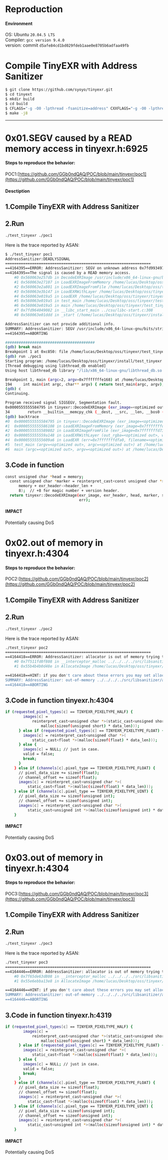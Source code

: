 <a name="xZDQN"></a>
# Reproduction
<a name="soAUT"></a>
#### Environment
OS: Ubuntu `20.04.5 LTS`<br />Compiler: `gcc version 9.4.0`<br />version: commit `d5afe84cd1bd029fdeb1aae0e8705b6adfaa49fb`
<a name="rZGRf"></a>
# Compile TinyEXR with Address Sanitizer
```bash
$ git clone https://github.com/syoyo/tinyexr.git
$ cd tinyext
$ mkdir build
$ cd build
$ CFLAGS="-g -O0 -lpthread -fsanitize=address" CXXFLAGS="-g -O0 -lpthread -fsanitize=address" cmake -G "Unix Makefiles" -DCMAKE_BUILD_TYPE=Release -DCMAKE_INSTALL_PREFIX=../ -DASTCENC_ISA_AVX2=ON -DASTCENC_ISA_SSE41=ON -DASTCENC_ISA_SSE2=ON ..
$ make -j8
```

---

<a name="WGz0J"></a>
# 0x01.SEGV caused by a READ memory access in tinyexr.h:6925
<a name="BUN77"></a>
#### Steps to reproduce the behavior:
POC1:[https://github.com/GGb0ndQAQ/POC/blob/main/tinyexr/poc1](https://github.com/GGb0ndQAQ/POC/blob/main/tinyexr/poc1)
<a name="q3MoH"></a>
#### Desctiption
<a name="RT9lM"></a>
## 1.Compile TinyEXR with Address Sanitizer
<a name="QbGSW"></a>
## 2.Run
```bash
./test_tinyexr ./poc1
```
Here is the trace reported by ASAN:
```bash
$ ./test_tinyexr poc1
AddressSanitizer:DEADLYSIGNAL
=================================================================
==4164395==ERROR: AddressSanitizer: SEGV on unknown address 0x7fd99349788e (pc 0x560063e257dc bp 0x7fd993497886 sp 0x7ffd1bda2e80 T0)
==4164395==The signal is caused by a READ memory access.
    #0 0x560063e257db in DecodeEXRImage /usr/include/x86_64-linux-gnu/bits/string_fortified.h:34
    #1 0x560063e27107 in LoadEXRImageFromMemory /home/lucas/Desktop/oss/tinyexr/tinyexr.h:6925
    #2 0x560063e2a801 in LoadEXRImageFromFile /home/lucas/Desktop/oss/tinyexr/tinyexr.h:6902
    #3 0x560063e3b147 in LoadEXRWithLayer /home/lucas/Desktop/oss/tinyexr/tinyexr.h:6201
    #4 0x560063e019a5 in LoadEXR /home/lucas/Desktop/oss/tinyexr/tinyexr.h:6148
    #5 0x560063e019a5 in test_main /home/lucas/Desktop/oss/tinyexr/test_tinyexr.cc:223
    #6 0x560063e019a5 in main /home/lucas/Desktop/oss/tinyexr/test_tinyexr.cc:194
    #7 0x7fd964049082 in __libc_start_main ../csu/libc-start.c:308
    #8 0x560063e01ddd in _start (/home/lucas/Desktop/oss/tinyexr/install/test_tinyexr+0xcddd)

AddressSanitizer can not provide additional info.
SUMMARY: AddressSanitizer: SEGV /usr/include/x86_64-linux-gnu/bits/string_fortified.h:34 in DecodeEXRImage
==4164395==ABORTING

########################################
(gdb) break main
Breakpoint 1 at 0xc850: file /home/lucas/Desktop/oss/tinyexr/test_tinyexr.cc, line 194.
(gdb) run ./poc1
Starting program: /home/lucas/Desktop/oss/tinyexr/install/test_tinyexr ./poc1
[Thread debugging using libthread_db enabled]
Using host libthread_db library "/lib/x86_64-linux-gnu/libthread_db.so.1".

Breakpoint 1, main (argc=2, argv=0x7fffffffe168) at /home/lucas/Desktop/oss/tinyexr/test_tinyexr.cc:194
194     int main(int argc, char** argv) { return test_main(argc, argv); }
(gdb) c
Continuing.

Program received signal SIGSEGV, Segmentation fault.
0x0000555555584795 in tinyexr::DecodeEXRImage (exr_image=<optimized out>, exr_header=0x7fffffffdb50, head=<optimized out>, marker=<optimized out>, size=<optimized out>, err=<optimized out>) at /usr/include/x86_64-linux-gnu/bits/string_fortified.h:34
34        return __builtin___memcpy_chk (__dest, __src, __len, __bos0 (__dest));
(gdb) backtrace 
#0  0x0000555555584795 in tinyexr::DecodeEXRImage (exr_image=<optimized out>, exr_header=0x7fffffffdb50, head=<optimized out>, marker=<optimized out>, size=<optimized out>, err=<optimized out>) at /usr/include/x86_64-linux-gnu/bits/string_fortified.h:34
#1  0x0000555555586108 in LoadEXRImageFromMemory (exr_image=0x7fffffffd730, exr_header=<optimized out>, memory=<optimized out>, size=<optimized out>, err=<optimized out>) at /home/lucas/Desktop/oss/tinyexr/tinyexr.h:6925
#2  0x0000555555589802 in LoadEXRImageFromFile (exr_image=0x7fffffffd730, exr_header=0x7fffffffdb50, filename=0x7fffffffe499 "./poc1", err=<optimized out>) at /home/lucas/Desktop/oss/tinyexr/tinyexr.h:6902
#3  0x000055555559a148 in LoadEXRWithLayer (out_rgba=<optimized out>, width=<optimized out>, height=<optimized out>, filename=0x7fffffffe499 "./poc1", layername=<optimized out>, err=<optimized out>) at /home/lucas/Desktop/oss/tinyexr/tinyexr.h:6201
#4  0x00005555555609a6 in LoadEXR (err=0x7fffffffdfa0, filename=<optimized out>, height=0x7fffffffdf90, width=0x7fffffffdf80, out_rgba=0x7fffffffdfc0) at /home/lucas/Desktop/oss/tinyexr/tinyexr.h:6148
#5  test_main (argv=<optimized out>, argc=<optimized out>) at /home/lucas/Desktop/oss/tinyexr/test_tinyexr.cc:223
#6  main (argc=<optimized out>, argv=<optimized out>) at /home/lucas/Desktop/oss/tinyexr/test_tinyexr.cc:194
```
<a name="SOfbE"></a>
## 3.Code in function
```bash
const unsigned char *head = memory;
  const unsigned char *marker = reinterpret_cast<const unsigned char *>(
      memory + exr_header->header_len +
      8);  // +8 for magic number + version header.
  return tinyexr::DecodeEXRImage(exr_image, exr_header, head, marker, size,    <--------------- line 6925
                                 err);
```
<a name="gwOqU"></a>
#### IMPACT
Potentially causing DoS
<a name="b12T8"></a>
# 0x02.out of memory in tinyexr.h:4304
<a name="GqMgw"></a>
#### Steps to reproduce the behavior:
POC2:[https://github.com/GGb0ndQAQ/POC/blob/main/tinyexr/poc2](https://github.com/GGb0ndQAQ/POC/blob/main/tinyexr/poc2)
<a name="gl6BT"></a>
## 1.Compile TinyEXR with Address Sanitizer
<a name="vRQE2"></a>
## 2.Run
```bash
./test_tinyexr ./poc2
```
Here is the trace reported by ASAN:
```bash
./test_tinyexr poc2
=================================================================
==4164418==ERROR: AddressSanitizer: allocator is out of memory trying to allocate 0x2005020050 bytes
    #0 0x7f511fd0f808 in __interceptor_malloc ../../../../src/libsanitizer/asan/asan_malloc_linux.cc:144
    #1 0x55b4b4b0d48e in AllocateImage /home/lucas/Desktop/oss/tinyexr/tinyexr.h:4304

==4164418==HINT: if you don't care about these errors you may set allocator_may_return_null=1
SUMMARY: AddressSanitizer: out-of-memory ../../../../src/libsanitizer/asan/asan_malloc_linux.cc:144 in __interceptor_malloc
==4164418==ABORTING
```
<a name="UOtGl"></a>
## 3.Code in function tinyexr.h:4304
```bash
if (requested_pixel_types[c] == TINYEXR_PIXELTYPE_HALF) {
        images[c] =
            reinterpret_cast<unsigned char *>(static_cast<unsigned short *>(
                malloc(sizeof(unsigned short) * data_len)));
      } else if (requested_pixel_types[c] == TINYEXR_PIXELTYPE_FLOAT) {
        images[c] = reinterpret_cast<unsigned char *>(
            static_cast<float *>(malloc(sizeof(float) * data_len)));         <--------------------- line 4304
      } else {
        images[c] = NULL; // just in case.
        valid = false;
        break;
      }
    } else if (channels[c].pixel_type == TINYEXR_PIXELTYPE_FLOAT) {
      // pixel_data_size += sizeof(float);
      // channel_offset += sizeof(float);
      images[c] = reinterpret_cast<unsigned char *>(
          static_cast<float *>(malloc(sizeof(float) * data_len)));
    } else if (channels[c].pixel_type == TINYEXR_PIXELTYPE_UINT) {
      // pixel_data_size += sizeof(unsigned int);
      // channel_offset += sizeof(unsigned int);
      images[c] = reinterpret_cast<unsigned char *>(
          static_cast<unsigned int *>(malloc(sizeof(unsigned int) * data_len)));
    }
```
<a name="J9fFE"></a>
#### IMPACT
Potentially causing DoS
<a name="sAMpc"></a>
# 0x03.out of memory in tinyexr.h:4304
<a name="arkNl"></a>
#### Steps to reproduce the behavior:
POC3:[https://github.com/GGb0ndQAQ/POC/blob/main/tinyexr/poc3](https://github.com/GGb0ndQAQ/POC/blob/main/tinyexr/poc3)
<a name="TDYB5"></a>
## 1.Compile TinyEXR with Address Sanitizer
<a name="m9UUh"></a>
## 2.Run
```bash
./test_tinyexr ./poc3
```
Here is the trace reported by ASAN:
```bash
./test_tinyexr poc3
=================================================================
==4164446==ERROR: AddressSanitizer: allocator is out of memory trying to allocate 0x2014008050 bytes
    #0 0x7f65de63d808 in __interceptor_malloc ../../../../src/libsanitizer/asan/asan_malloc_linux.cc:144
    #1 0x55e6ebba13e8 in AllocateImage /home/lucas/Desktop/oss/tinyexr/tinyexr.h:4319

==4164446==HINT: if you don't care about these errors you may set allocator_may_return_null=1
SUMMARY: AddressSanitizer: out-of-memory ../../../../src/libsanitizer/asan/asan_malloc_linux.cc:144 in __interceptor_malloc
==4164446==ABORTING
```
<a name="xzJag"></a>
## 3.Code in function tinyexr.h:4319
```bash
if (requested_pixel_types[c] == TINYEXR_PIXELTYPE_HALF) {
        images[c] =
            reinterpret_cast<unsigned char *>(static_cast<unsigned short *>(
                malloc(sizeof(unsigned short) * data_len)));
      } else if (requested_pixel_types[c] == TINYEXR_PIXELTYPE_FLOAT) {
        images[c] = reinterpret_cast<unsigned char *>(
            static_cast<float *>(malloc(sizeof(float) * data_len)));         
      } else {
        images[c] = NULL; // just in case.
        valid = false;
        break;
      }
    } else if (channels[c].pixel_type == TINYEXR_PIXELTYPE_FLOAT) {
      // pixel_data_size += sizeof(float);
      // channel_offset += sizeof(float);
      images[c] = reinterpret_cast<unsigned char *>(
          static_cast<float *>(malloc(sizeof(float) * data_len)));
    } else if (channels[c].pixel_type == TINYEXR_PIXELTYPE_UINT) {
      // pixel_data_size += sizeof(unsigned int);
      // channel_offset += sizeof(unsigned int);
      images[c] = reinterpret_cast<unsigned char *>(
          static_cast<unsigned int *>(malloc(sizeof(unsigned int) * data_len))); <--------------------- line 4319
    }
```
<a name="Go30W"></a>
#### IMPACT
Potentially causing DoS

